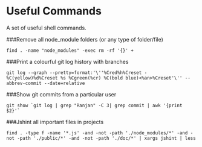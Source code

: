 Useful Commands
===============

A set of useful shell commands.

###Remove all node_module folders (or any type of folder/file)

```
find . -name "node_modules" -exec rm -rf '{}' +
```

###Print a colourful git log history with branches

```
git log --graph --pretty=format:'\''%Cred%h%Creset -%C(yellow)%d%Creset %s %Cgreen(%cr) %C(bold blue)<%an>%Creset'\'' --abbrev-commit --date=relative
```
###Show git commits from a particular user

```
git show `git log | grep "Ranjan" -C 3| grep commit | awk '{print $2}'`
```

###Jshint all important files in projects

```
find . -type f -name '*.js' -and -not -path './node_modules/*' -and -not -path './public/*' -and -not -path './doc/*' | xargs jshint | less
```

